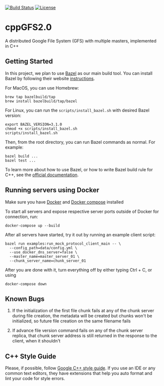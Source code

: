 [![Build Status](https://travis-ci.com/Michael-Tu/cppGFS2.0.svg?branch=master)](https://travis-ci.com/Michael-Tu/cppGFS2.0)
[![License](https://img.shields.io/badge/License-Apache%202.0-blue.svg)](https://opensource.org/licenses/Apache-2.0)

# cppGFS2.0
A distributed Google File System (GFS) with multiple masters, implemented in C++

## Getting Started

In this project, we plan to use [Bazel](http://bazel.build) as our main build tool. You can install Bazel by following their website [instructions](https://docs.bazel.build/versions/master/install.html).

For MacOS, you can use Homebrew:

```
brew tap bazelbuild/tap
brew install bazelbuild/tap/bazel
```

For Linux, you can run the `scripts/install_bazel.sh` with desired Bazel version:

```
export BAZEL_VERSION=3.1.0
chmod +x scripts/install_bazel.sh
scripts/install_bazel.sh
```

Then, from the root directory, you can run Bazel commands as normal. For example:

```
bazel build ...
bazel test ...
```

To learn more about how to use Bazel, or how to write Bazel build rule for C++, see the [official documentation](https://docs.bazel.build/versions/master/bazel-overview.html).

## Running servers using Docker

Make sure you have [Docker](https://docs.docker.com/engine/install/) and [Docker compose](https://docs.docker.com/compose/install/) installed

To start all servers and expose respective server ports outside of Docker for connection, run:

```
docker-compose up --build
```

After all servers have started, try it out by running an example client script:

```
bazel run examples:run_mock_protocol_client_main -- \
  --config_path=data/config.yml \
  --use_docker_dns_server=false \
  --master_name=master_server_01 \
  --chunk_server_name=chunk_server_01
```

After you are done with it, turn everything off by either typing Ctrl + C, or using

```
docker-compose down
```

## Known Bugs

1. If the initialization of the first file chunk fails at any of the chunk server during file creation, the metadata will be created but chunks won't be initialized, so future file creation on the same filename fails

2. If advance file version command fails on any of the chunk server replica, that chunk server address is still returned in the response to the client, when it shouldn't

## C++ Style Guide

Please, if possible, follow [Google C++ style guide](https://google.github.io/styleguide/cppguide.html). If you use an IDE or any common text editors, they have extensions that help you auto format and lint your code for style errors.


